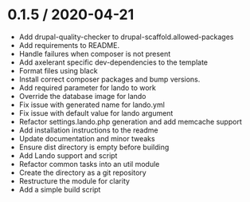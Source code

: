 
0.1.5 / 2020-04-21
==================

* Add drupal-quality-checker to drupal-scaffold.allowed-packages
* Add requirements to README.
* Handle failures when composer is not present
* Add axelerant specific dev-dependencies to the template
* Format files using black
* Install correct composer packages and bump versions.
* Add required parameter for lando to work
* Override the database image for lando
* Fix issue with generated name for lando.yml
* Fix issue with default value for lando argument
* Refactor settings.lando.php generation and add memcache support
* Add installation instructions to the readme
* Update documentation and minor tweaks
* Ensure dist directory is empty before building
* Add Lando support and script
* Refactor common tasks into an util module
* Create the directory as a git repository
* Restructure the module for clarity
* Add a simple build script
